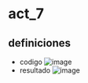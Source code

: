 # act_7

## definiciones

- codigo
![image](https://github.com/user-attachments/assets/160d190d-76ab-4bbc-a74f-42b8bead019a)
- resultado
![image](https://github.com/user-attachments/assets/1e67e446-7f46-4861-aea0-260125cb55f0)

